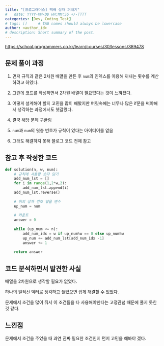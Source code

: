 ```yaml
---
title: "[프로그래머스] 택배 상자 꺼내기"
#   date: YYYY-MM-DD HH:MM:SS +/-TTTT
categories: [Dev, Coding_Test]
# tags: []     # TAG names should always be lowercase
author: <author_id>
# description: Short summary of the post.
---
```


https://school.programmers.co.kr/learn/courses/30/lessons/389478

## 문제 풀이 과정
1. 먼저 규칙과 같은 2차원 배열을 만든 후 `num`의 인덱스를 이용해 꺼내는 횟수를 계산하려고 하였다.

2. 그런데 코드를 작성하면서 2차원 배열이 필요없다는 것이 느껴졌다.

3. 어떻게 설계해야 할지 고민을 많이 해봤지만 머릿속에는 너무나 많은 if문을 써야해서 생각하는 과정에서도 헷갈렸다.

4. 결국 해당 문제 구글링

5. `num`과 `num`의 윗층 번호가 규칙이 있다는 아이디어를 얻음

6. 그래도 해결하지 못해 블로그 코드 전체 참고

## 참고 후 작성한 코드
```python
def solution(n, w, num):
    # 규칙에 사용할 숫자 담기
    add_num_lst = []
    for i in range(1,2*w,2):
        add_num_lst.append(i)
    add_num_lst.reverse()
    
    # 위의 상자 번호 넣을 변수
    up_num = num
    
    # 카운트
    answer = 0
    
    while (up_num <= n):
        add_num_idx = w if up_num%w == 0 else up_num%w
        up_num += add_num_lst[add_num_idx -1]
        answer += 1
    
    return answer
```
## 코드 분석하면서 발견한 사실
배열을 2차원으로 생각할 필요가 없었다.

하나의 일직선 벡터로 생각하고 풀었으면 쉽게 해결할 수 있었다.

문제에서 조건을 많이 줘서 이 조건들을 다 사용해야한다는 고정관념 때문에 풀지 못한것 같다.

## 느낀점
문제에서 조건을 주었을 때 과연 진짜 필요한 조건인지 먼저 고민을 해봐야 겠다.
